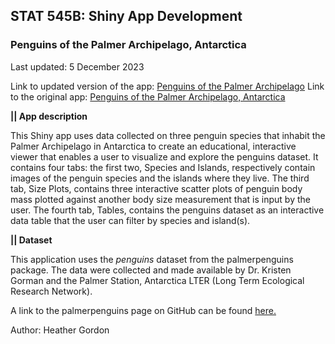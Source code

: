 ## STAT 545B: Shiny App Development

### Penguins of the Palmer Archipelago, Antarctica

Last updated: 5 December 2023 

Link to updated version of the app: [Penguins of the Palmer Archipelago](https://hgordon.shinyapps.io/Penguins_of_the_PA/)
Link to the original app:  [Penguins of the Palmer Archipelago, Antarctica](https://hgordon.shinyapps.io/palmer_archipelago_penguins/) 


**|| App description** 

This Shiny app uses data collected on three penguin species that inhabit the Palmer Archipelago in Antarctica to create an educational, interactive viewer that enables a user to visualize and explore the penguins dataset. It contains four tabs: the first two, Species and Islands, respectively contain images of the penguin species and the islands where they live. The third tab, Size Plots, contains three interactive scatter plots of penguin body mass plotted against another body size measurement that is input by the user. The fourth tab, Tables, contains the penguins dataset as an interactive data table that the user can filter by species and island(s).


**|| Dataset** 

This application uses the *penguins* dataset from the palmerpenguins package. The data were collected and made available by Dr. Kristen Gorman and the Palmer Station, Antarctica LTER (Long Term Ecological Research Network).

A link to the palmerpenguins page on GitHub can be found [here.](https://allisonhorst.github.io/palmerpenguins/)  






 
Author: Heather Gordon
